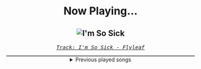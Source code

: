 <div align="center"> 
<h1>Now Playing...</h1>

![I'm So Sick](https://i.scdn.co/image/ab67616d00001e0287b45f9258e032555f0ab926)
--
_<samp><a href="https://open.spotify.com/track/3v0ylYF51SKkgAi4PrfKTq">Track: I'm So Sick - Flyleaf</a></samp>_

<div style="border: 1px #4B5054 solid"></div>
<details>
  <summary>
    Previous played songs
  </summary>
  <table>
    <thead>
      <tr>
        <th>
          Artist
        </th>
        <th>
          Song
        </th>
        <th>
          Link
        </th>
      </tr>
    </thead>
    <tbody>
      <tr><td>Flyleaf</td><td>I'm So Sick</td><td><a href="https://open.spotify.com/track/3v0ylYF51SKkgAi4PrfKTq">https://open.spotify.com/track/3v0ylYF51SKkgAi4PrfKTq</a></td></tr><tr><td>Halsey</td><td>Hand That Feeds - From the Film Ballerina</td><td><a href="https://open.spotify.com/track/0svd9Ojc1lK8tmp7bRwO7N">https://open.spotify.com/track/0svd9Ojc1lK8tmp7bRwO7N</a></td></tr><tr><td>Halsey</td><td>Hand That Feeds - From the Film Ballerina</td><td><a href="https://open.spotify.com/track/0svd9Ojc1lK8tmp7bRwO7N">https://open.spotify.com/track/0svd9Ojc1lK8tmp7bRwO7N</a></td></tr><tr><td>Halsey</td><td>Hand That Feeds - From the Film Ballerina</td><td><a href="https://open.spotify.com/track/0svd9Ojc1lK8tmp7bRwO7N">https://open.spotify.com/track/0svd9Ojc1lK8tmp7bRwO7N</a></td></tr><tr><td>We Came As Romans</td><td>bad luck</td><td><a href="https://open.spotify.com/track/1SbiIP1m1P351gOqFh4UPy">https://open.spotify.com/track/1SbiIP1m1P351gOqFh4UPy</a></td></tr><tr><td>Wind Walkers</td><td>Silk & Static</td><td><a href="https://open.spotify.com/track/2AOmWZIZhRuQrEqrxzaRvy">https://open.spotify.com/track/2AOmWZIZhRuQrEqrxzaRvy</a></td></tr><tr><td>Solence</td><td>Dead_Alive</td><td><a href="https://open.spotify.com/track/4pZJXU5qsZfWj5Gnp5UgSR">https://open.spotify.com/track/4pZJXU5qsZfWj5Gnp5UgSR</a></td></tr><tr><td>Architects</td><td>Everything Ends</td><td><a href="https://open.spotify.com/track/3yC1soClolbb2jFH7XIPqd">https://open.spotify.com/track/3yC1soClolbb2jFH7XIPqd</a></td></tr><tr><td>TSS</td><td>KILLING ME</td><td><a href="https://open.spotify.com/track/0bEkX6EtL8bXgZTb94V7OQ">https://open.spotify.com/track/0bEkX6EtL8bXgZTb94V7OQ</a></td></tr><tr><td>The Pretty Wild</td><td>OMENS</td><td><a href="https://open.spotify.com/track/73kLliVaEaxT3qsGjKyxDB">https://open.spotify.com/track/73kLliVaEaxT3qsGjKyxDB</a></td></tr><tr><td>The Pretty Wild</td><td>vessüL (SiNGULAR!TY)</td><td><a href="https://open.spotify.com/track/3bBiBX3IsBHc1ysoAu0Ja1">https://open.spotify.com/track/3bBiBX3IsBHc1ysoAu0Ja1</a></td></tr><tr><td>STARSET</td><td>BRAVE NEW WORLD</td><td><a href="https://open.spotify.com/track/7stpbtJzoBx1D38egFeT29">https://open.spotify.com/track/7stpbtJzoBx1D38egFeT29</a></td></tr><tr><td>STARSET</td><td>SILOS</td><td><a href="https://open.spotify.com/track/5tdXeZOLP0dUVhJ5tTxCJW">https://open.spotify.com/track/5tdXeZOLP0dUVhJ5tTxCJW</a></td></tr><tr><td>Solence</td><td>Where Were You..?</td><td><a href="https://open.spotify.com/track/6tJh9RTchQIH2hUxWRwsni">https://open.spotify.com/track/6tJh9RTchQIH2hUxWRwsni</a></td></tr><tr><td>Jax Jones</td><td>Stay Gold - from BEYBLADE X</td><td><a href="https://open.spotify.com/track/2jdsIQ9e051D2XMnKvCC7k">https://open.spotify.com/track/2jdsIQ9e051D2XMnKvCC7k</a></td></tr><tr><td>Jax Jones</td><td>Stay Gold - from BEYBLADE X</td><td><a href="https://open.spotify.com/track/2jdsIQ9e051D2XMnKvCC7k">https://open.spotify.com/track/2jdsIQ9e051D2XMnKvCC7k</a></td></tr><tr><td>Jax Jones</td><td>Stay Gold - from BEYBLADE X</td><td><a href="https://open.spotify.com/track/2jdsIQ9e051D2XMnKvCC7k">https://open.spotify.com/track/2jdsIQ9e051D2XMnKvCC7k</a></td></tr><tr><td>Jax Jones</td><td>Stay Gold - from BEYBLADE X</td><td><a href="https://open.spotify.com/track/2jdsIQ9e051D2XMnKvCC7k">https://open.spotify.com/track/2jdsIQ9e051D2XMnKvCC7k</a></td></tr><tr><td>Jax Jones</td><td>Stay Gold - from BEYBLADE X</td><td><a href="https://open.spotify.com/track/2jdsIQ9e051D2XMnKvCC7k">https://open.spotify.com/track/2jdsIQ9e051D2XMnKvCC7k</a></td></tr><tr><td>Jax Jones</td><td>Stay Gold - from BEYBLADE X</td><td><a href="https://open.spotify.com/track/2jdsIQ9e051D2XMnKvCC7k">https://open.spotify.com/track/2jdsIQ9e051D2XMnKvCC7k</a></td></tr>
    </tbody>
  </table>
</details>

</div>
